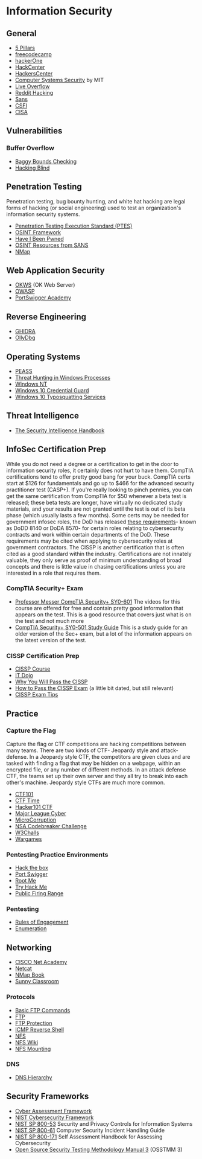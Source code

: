 # Information Security

## General

* [5 Pillars](https://github.com/DFIRmadness/5pillars/blob/master/5-Pillars.md)
* [freecodecamp](https://www.freecodecamp.org/learn/information-security/)
* [hackerOne](https://www.hackerone.com/)
* [HackCenter](https://hacktivity.com/index.php/hackcenter/)
* [HackersCenter](http://www.hackerscenter.com/)
* [Computer Systems Security](https://www.youtube.com/playlist?list=PLUl4u3cNGP62K2DjQLRxDNRi0z2IRWnNh) by MIT
* [Live Overflow](https://liveoverflow.com/)
* [Reddit Hacking](https://new.reddit.com/r/hacking/wiki/index)
* [Sans](https://www.sans.org/)
* [CSFI](https://www.csfi.us/)
* [CISA](https://www.cisa.gov/)

## Vulnerabilities

### Buffer Overflow

* [Baggy Bounds Checking](https://www.microsoft.com/en-us/research/wp-content/uploads/2016/02/baggy-USENIX2009.pdf)
* [Hacking Blind](http://crypto.stanford.edu/~dabo/pubs/abstracts/brop.html)

## Penetration Testing

Penetration testing, bug bounty hunting, and white hat hacking are legal forms of hacking (or social engineering) used to test an organization's information security systems.

* [Penetration Testing Execution Standard (PTES)](http://www.pentest-standard.org/index.php/Main_Page)
* [OSINT Framework](https://osintframework.com/)
* [Have I Been Pwned](https://haveibeenpwned.com/) 
* [OSINT Resources from SANS](https://www.sans.org/blog/list-of-resource-links-from-open-source-intelligence-summit-2021/)
* [NMap](https://nmap.org/book/toc.html)

## Web Application Security

* [OKWS](https://pdos.csail.mit.edu/papers/okws-usenix04.pdf) (OK Web Server)
* [OWASP](https://owasp.org/)
* [PortSwigger Academy](https://portswigger.net/web-security)

## Reverse Engineering

* [GHIDRA](https://github.com/NationalSecurityAgency/ghidra)
* [OllyDbg](http://www.ollydbg.de/)

## Operating Systems

* [PEASS](https://github.com/carlospolop/PEASS-ng)
* [Threat Hunting in Windows Processes](https://www.threathunting.se/tag/windows-process/)
* [Windows NT](https://en.wikipedia.org/wiki/Architecture_of_Windows_NT)
* [Windows 10 Credential Guard](https://yungchou.wordpress.com/2016/03/14/an-introduction-of-windows-10-credential-guard/)
* [Windows 10 Typosquatting Services](https://www.hexacorn.com/blog/2015/12/18/the-typographical-and-homomorphic-abuse-of-svchost-exe-and-other-popular-file-names/)

## Threat Intelligence

* [The Security Intelligence Handbook](https://go.recordedfuture.com/hubfs/ebooks/security-intelligence-handbook-third-edition.pdf)

## InfoSec Certification Prep

While you do not need a degree or a certification to get in the door to information security roles, it certainly does not hurt to have them.  CompTIA certifications tend to offer pretty good bang for your buck.  CompTIA certs start at $126 for fundamentals and go up to $466 for the advanced security practitioner test (CASP+).  If you're really looking to pinch pennies, you can get the same certification from CompTIA for $50 whenever a beta test is released; these beta tests are longer, have virtually no dedicated study materials, and your results are not granted until the test is out of its beta phase (which usually lasts a few months).  Some certs may be needed for government infosec roles, the DoD has released [these requirements](https://public.cyber.mil/cw/cwmp/dod-approved-8570-baseline-certifications/)- known as DoDD 8140 or DoDA 8570- for certain roles relating to cybersecurity contracts and work within certain departments of the DoD.  These requirements may be cited when applying to cybersecurity roles at government contractors.  The CISSP is another certification that is often cited as a good standard within the industry.  Certifications are not innately valuable, they only serve as proof of minimum understanding of broad concepts and there is little value in chasing certifications unless you are interested in a role that requires them.

### CompTIA Security+ Exam

* [Professor Messer CompTIA Security+ SY0-601](https://www.professormesser.com/security-plus/sy0-601/sy0-601-video/sy0-601-comptia-security-plus-course/) The videos for this course are offered for free and contain pretty good information that appears on the test.  This is a good resource that covers just what is on the test and not much more
* [CompTIA Security+ SY0-501 Study Guide](https://drive.google.com/file/d/1XqZeBOM6JeR83Nce-k9aUkAZQV2denWs/view) This is a study guide for an older version of the Sec+ exam, but a lot of the information appears on the latest version of the test.

### CISSP Certification Prep

* [CISSP Course](https://www.youtube.com/playlist?list=PLTU5Z3BsEq4CBM_9b9diThR5bCo3YYo7c)
* [IT Dojo](https://www.youtube.com/channel/UCwUkAunxT1BNbmKVOSEoqYA)
* [Why You Will Pass the CISSP](https://www.youtube.com/watch?v=-99b1YUFx0A)
* [How to Pass the CISSP Exam](https://www.youtube.com/watch?v=FHuzohDiD50) (a little bit dated, but still relevant)
* [CISSP Exam Tips](https://www.youtube.com/watch?v=eLYbFtS7G9E)

## Practice

### Capture the Flag

Capture the flag or CTF competitions are hacking competitions between many teams.  There are two kinds of CTF- Jeopardy style and attack-defense.  In a Jeopardy style CTF, the competitors are given clues and are tasked with finding a flag that may be hidden on a webpage, within an encrypted file, or any number of different methods.  In an attack defense CTF, the teams set up their own server and they all try to break into each other's machine.  Jeopardy style CTFs are much more common.

* [CTF101](https://ctf101.org/)
* [CTF Time](https://ctftime.org/)
* [Hacker101 CTF](https://ctf.hacker101.com/)
* [Major League Cyber](https://www.majorleaguecyber.org/)
* [MicroCorruption](https://microcorruption.com/login)
* [NSA Codebreaker Challenge](https://nsa-codebreaker.org/challenge)
* [W3Challs](https://w3challs.com/)
* [Wargames](https://overthewire.org/wargames/)

### Pentesting Practice Environments

* [Hack the box](https://www.hackthebox.eu/)
* [Port Swigger](https://portswigger.net/)
* [Root Me](https://www.root-me.org/?lang=en)
* [Try Hack Me](https://tryhackme.com/)
* [Public Firing Range](https://public-firing-range.appspot.com/)

### Pentesting

* [Rules of Engagement](https://sansorg.egnyte.com/dl/bF4I3yCcnt/?)
* [Enumeration](https://resources.infosecinstitute.com/topic/what-is-enumeration/)

## Networking

* [CISCO Net Academy](https://www.netacad.com/courses/cybersecurity)
* [Netcat](https://www.digitalocean.com/community/tutorials/how-to-use-netcat-to-establish-and-test-tcp-and-udp-connections)
* [NMap Book](https://nmap.org/book/intro.html)
* [Sunny Classroom](https://www.youtube.com/channel/UCr0Ze4SR3MHXAgz1TvRYL7Q)

### Protocols

* [Basic FTP Commands](https://www.cs.colostate.edu/helpdocs/ftp.html)
* [FTP](https://www.ietf.org/rfc/rfc959.txt)
* [FTP Protection](https://www.jscape.com/blog/bid/91906/Countering-Packet-Sniffers-Using-Encrypted-FTP)
* [ICMP Reverse Shell](https://resources.infosecinstitute.com/topic/icmp-reverse-shell/#gref)
* [NFS](https://docs.oracle.com/cd/E19683-01/816-4882/6mb2ipq7l/index.html)
* [NFS Wiki](https://en.wikipedia.org/wiki/Network_File_System#Typical_implementation)
* [NFS Mounting](https://www.mccdaq.com/PDFs/Manuals/DT7816_WebHelp/Using_NFS_Mounting_to_Copy_Files.htm)

### DNS

* [DNS Hierarchy](https://www.novell.com/documentation/dns_dhcp/?page=/documentation/dns_dhcp/dhcp_enu/data/behdbhhj.html)

## Security Frameworks

* [Cyber Assessment Framework](https://www.ncsc.gov.uk/collection/caf/caf-principles-and-guidance)
* [NIST Cybersecurity Framework](https://www.nist.gov/cyberframework)
* [NIST SP 800-53](https://nvlpubs.nist.gov/nistpubs/SpecialPublications/NIST.SP.800-53r5.pdf) Security and Privacy Controls for Information Systems
* [NIST SP 800-61](https://nvlpubs.nist.gov/nistpubs/specialpublications/nist.sp.800-61r2.pdf) Computer Security Incident Handling Guide
* [NIST SP 800-171](https://nvlpubs.nist.gov/nistpubs/hb/2017/nist.hb.162.pdf) Self Assessment Handbook for Assessing Cybersecurity
* [Open Source Security Testing Methodology Manual 3](https://www.isecom.org/OSSTMM.3.pdf) (OSSTMM 3)
